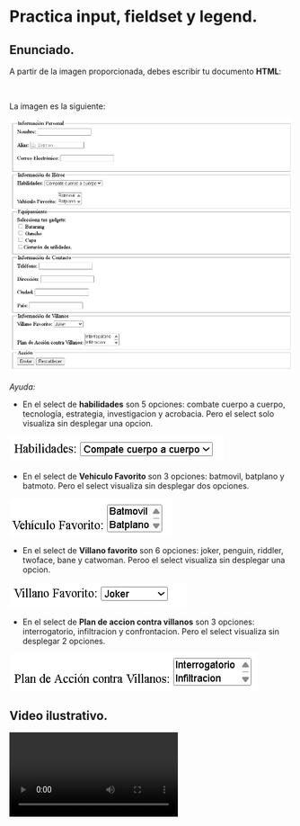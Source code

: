 # Practica input, fieldset y legend.

## Enunciado.

A partir de la imagen proporcionada, debes escribir tu documento **HTML**:

<br>

La imagen es la siguiente:

![imagen](Imagenes/imagen1.png)

*Ayuda:*

- En el select de **habilidades** son 5 opciones: combate cuerpo a cuerpo, tecnología, estrategia, investigacion y acrobacia. Pero el select solo visualiza sin desplegar una opcion.

![imagen](Imagenes/imagen2.png)

- En el select de **Vehiculo Favorito** son 3 opciones: batmovil, batplano y batmoto. Pero el select visualiza sin desplegar dos opciones.

![imagen](Imagenes/imagen3.png)

- En el select de **Villano favorito** son 6 opciones: joker, penguin, riddler, twoface, bane y catwoman. Peroo el select visualiza sin desplegar una opcion.

![imagen](Imagenes/imagen4.png)

- En el select de **Plan de accion contra villanos** son 3 opciones: interrogatorio, infiltracion y confrontacion. Pero el select visualiza sin desplegar 2 opciones.

![imagen](Imagenes/imagen5.png)

## Video ilustrativo.

<video src="Videos/video1.mp4" controls=""></video>
